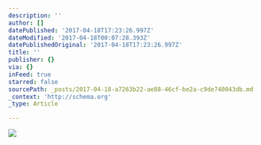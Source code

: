 ```yaml
---
description: ''
author: []
datePublished: '2017-04-18T17:23:26.997Z'
dateModified: '2017-04-18T00:07:28.393Z'
datePublishedOriginal: '2017-04-18T17:23:26.997Z'
title: ''
publisher: {}
via: {}
inFeed: true
starred: false
sourcePath: _posts/2017-04-18-a7263b22-ae88-46cf-be2a-c9de740043db.md
_context: 'http://schema.org'
_type: Article

---
```

![](https://the-grid-user-content.s3-us-west-2.amazonaws.com/192b4a59-6a22-49e0-a1ea-ad051b3ead84.jpg)